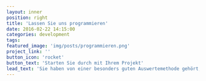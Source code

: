 ```yaml
---
layout: inner
position: right
title: 'Lassen Sie uns programmieren'
date: 2016-02-22 14:15:00
categories: development
tags:
featured_image: 'img/posts/programmieren.png'
project_link: ''
button_icon: 'rocket'
button_text: 'Starten Sie durch mit Ihrem Projekt'
lead_text: 'Sie haben von einer besonders guten Auswertemethode gehört, wissen aber nicht, wie man diese umsetzen kann? Lassen Sie uns die nötigen Tools zusammen sammeln und das Ganze in einem nachvollziehbaren Programmcode zusammen fassen. Durch unsere Programmierkenntnisse gewinnt Ihr Projekt ganz schnell an Fahrt.'
---
```

